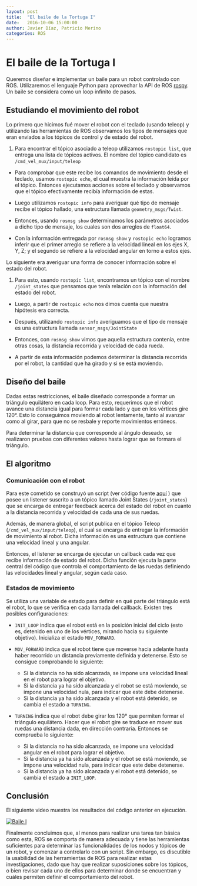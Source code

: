 ```yaml
---
layout: post
title:  "El baile de la Tortuga I"
date:   2016-10-06 15:00:00
author: Javier Díaz, Patricio Merino
categories: ROS
---
```


# El baile de la Tortuga I

Queremos diseñar e implementar un baile para un robot controlado con ROS. Utilizaremos el lenguaje Python para aprovechar la API de ROS [rospy](http://wiki,ros.org/rospy). Un baile se considera como un loop infinito de pasos.

## Estudiando el movimiento del robot
Lo primero que hicimos fué mover el robot con el teclado (usando teleop) y utilizando las herramientas de ROS observamos los tipos de mensajes que eran enviados a los tópicos de control y de estado del robot.

1. Para encontrar el tópico asociado a teleop utilizamos `rostopic list`, que entrega una lista de tópicos activos. El nombre del tópico candidato es `/cmd_vel_mux/input/teleop`

* Para comprobar que este recibe los comandos de movimiento desde el teclado, usamos `rostopic echo`, el cual muestra la información leída por el tópico. Entonces ejecutamos acciones sobre el teclado y observamos que el tópico efectivamente recibía información de estas.

* Luego utilizamos `rostopic info` para averiguar qué tipo de mensaje recibe el tópico hallado, una estructura llamada `geometry_msgs/Twist`.

* Entonces, usando `rosmsg show` determinamos los parámetros asociados a dicho tipo de mensaje, los cuales son dos arreglos de `float64`. 

* Con la información entregada por `rosmsg show` y `rostopic echo` logramos inferir que el primer arreglo se refiere a la velocidad lineal en los ejes X, Y, Z; y el segundo se refiere a la velocidad angular en torno a estos ejes.

Lo siguiente era averiguar una forma de conocer información sobre el estado del robot.

1. Para esto, usando `rostopic list`, encontramos un tópico con el nombre `/joint_states` que pensamos que tenía relación con la información del estado del robot.

* Luego, a partir de `rostopic echo` nos dimos cuenta que nuestra hipótesis era correcta.

* Después, utilizando `rostopic info` averiguamos que el tipo de mensaje es una estructura llamada `sensor_msgs/JointState`

* Entonces, con `rosmsg show` vimos que aquella estructura contenía, entre otras cosas, la distancia recorrida y velocidad de cada rueda.

* A partir de esta información podemos determinar la distancia recorrida por el robot, la cantidad que ha girado y si se está moviendo.

## Diseño del baile
Dadas estas restricciones, el baile diseñado corresponde a formar un triángulo equilátero en cada loop. Para esto, requerimos que el robot avance una distancia igual para formar cada lado y que en los vértices gire 120°. Esto lo conseguimos moviendo al robot lentamente, tanto al avanzar como al girar, para que no se resbale y reporte movimientos erróneos.

Para determinar la distancia que corresponde al ángulo deseado, se realizaron pruebas con diferentes valores hasta lograr que se formara el triángulo.

## El algoritmo
### Comunicación con el robot
Para este cometido se construyó un script (ver código fuente [aquí](https://github.com/javierdiazp/baile/blob/master/src/baile.py) ) que posee un listener suscrito a un tópico llamado Joint States (`/joint_states`) que se encarga de entregar feedback acerca del estado del robot en cuanto a la distancia recorrida y velocidad de cada una de sus ruedas.

Además, de manera global, el script publica en el tópico Teleop (`/cmd_vel_mux/input/teleop`), el cual se encarga de entregar la información de movimiento al robot. Dicha información es una estructura que contiene una velocidad lineal y una angular.

Entonces, el listener se encarga de ejecutar un callback cada vez que recibe información de estado del robot. Dicha función ejecuta la parte central del código que controla el comportamiento de las ruedas definiendo las velocidades lineal y angular, según cada caso.

### Estados de movimiento
Se utiliza una variable de estado para definir en qué parte del triángulo está el robot, lo que se verifica en cada llamada del callback. Existen tres posibles configuraciones:

* `INIT_LOOP` indica que el robot está en la posición inicial del ciclo  (esto es, detenido en uno de los vértices, mirando hacia su siguiente objetivo). Inicializa el estado `MOV_FORWARD`.

* `MOV_FORWARD` indica que el robot tiene que moverse hacia adelante hasta haber recorrido un distancia previamente definida y detenerse. Esto se consigue comprobando lo siguiente: 

	* Si la distancia no ha sido alcanzada, se impone una velocidad lineal en el robot para lograr el objetivo.
	* Si la distancia ya ha sido alcanzada y el robot se está moviendo, se impone una velocidad nula, para indicar que este debe detenerse.
	* Si la distancia ya ha sido alcanzada y el robot está detenido, se cambia el estado a `TURNING`.

* `TURNING` indica que el robot debe girar los 120° que permiten formar el triángulo equilátero. Hacer que el robot gire se traduce en mover sus ruedas una distancia dada, en dirección contraria. Entonces se comprueba lo siguiente:
	
	* Si la distancia no ha sido alcanzada, se impone una velocidad angular en el robot para lograr el objetivo.
	* Si la distancia ya ha sido alcanzada y el robot se está moviendo, se impone una velocidad nula, para indicar que este debe detenerse.
	* Si la distancia ya ha sido alcanzada y el robot está detenido, se cambia el estado a `INIT_LOOP`.

## Conclusión
El siguiente video muestra los resultados del código anterior en ejecución.

[![Baile I]({{site.baseurl}}/assets/baile1.png)](http://www.youtube.com/watch?v=j6XdlPVipDs)

Finalmente concluimos que, al menos para realizar una tarea tan básica como esta, ROS se comporta de manera adecuada y tiene las herramientas suficientes para determinar las funcionalidades de los nodos y tópicos de un robot, y comenzar a controlarlo con un script. Sin embargo, es discutible la usabilidad de las herramientas de ROS para realizar estas investigaciones, dado que hay que realizar suposiciones sobre los tópicos, o bien revisar cada uno de ellos para determinar donde se encuentran y cuáles permiten definir el comportamiento del robot.
